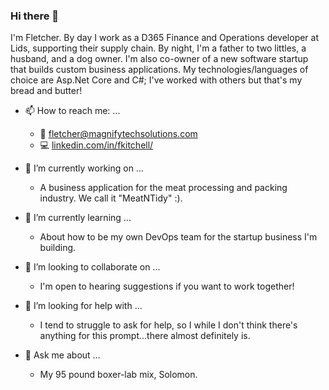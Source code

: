 ### Hi there 👋
I'm Fletcher. By day I work as a D365 Finance and Operations developer at Lids, supporting their supply chain. By night, I'm a father to two littles, a husband, and a dog owner. I'm also co-owner of a new software startup that builds custom business applications. My technologies/languages of choice are Asp.Net Core and C#; I've worked with others but that's my bread and butter!
- 📫 How to reach me: ...
  - :email: fletcher@magnifytechsolutions.com
  - :computer: <a href="https://www.linkedin.com/in/fkitchell/" target="blank">linkedin.com/in/fkitchell/</a>

- 🔭 I’m currently working on ...
  - A business application for the meat processing and packing industry. We call it "MeatNTidy" :).
- 🌱 I’m currently learning ...
  - About how to be my own DevOps team for the startup business I'm building. 
- 👯 I’m looking to collaborate on ...
  - I'm open to hearing suggestions if you want to work together!
- 🤔 I’m looking for help with ...
  - I tend to struggle to ask for help, so I while I don't think there's anything for this prompt...there almost definitely is.
- 💬 Ask me about ...
  - My 95 pound boxer-lab mix, Solomon.

<!--
**Fkitchell/fkitchell** is a ✨ _special_ ✨ repository because its `README.md` (this file) appears on your GitHub profile.

Here are some ideas to get you started:

- 🔭 I’m currently working on ...
- 🌱 I’m currently learning ...
- 👯 I’m looking to collaborate on ...
- 🤔 I’m looking for help with ...
- 💬 Ask me about ...
- 📫 How to reach me: ...
- ⚡ Fun fact: ...
-->
